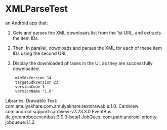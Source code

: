 # XMLParseTest
an Android app that:
1. Gets and parses the XML downloads list from the 1st URL, and extracts the item IDs.
2. Then, In parallel, downloads and parses the XML for each of these item IDs using the second URL. 
3. Display the downloaded phrases in the UI, as they are successfully downloaded.


        minSdkVersion 14
        targetSdkVersion 23
        versionCode 1
        versionName "1.0"

Libraries:
Drawable Text: com.amulyakhare:com.amulyakhare.textdrawable:1.0.
Cardview: com.android.support:cardview-v7:23.3.0
EventBus: de.greenrobot:eventbus:3.0.0-beta1
JobQues: com.path:android-priority-jobqueue:1.1.2

